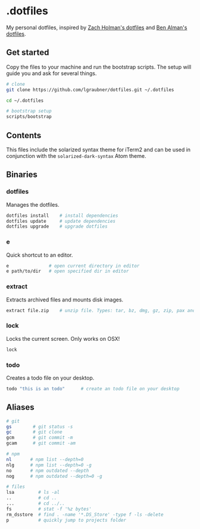 # .dotfiles

My personal dotfiles, inspired by [Zach Holman's dotfiles](https://github.com/holman/dotfiles) and [Ben Alman's dotfiles](https://github.com/cowboy/dotfiles).

## Get started

Copy the files to your machine and run the bootstrap scripts. The setup will guide you and ask for several things.

```bash
# clone
git clone https://github.com/lgraubner/dotfiles.git ~/.dotfiles

cd ~/.dotfiles

# bootstrap setup
scripts/bootstrap
```

## Contents

This files include the solarized syntax theme for iTerm2 and can be used in conjunction with the `solarized-dark-syntax` Atom theme.

## Binaries

### dotfiles

Manages the dotfiles.

```bash
dotfiles install    # install dependencies
dotfiles update     # update dependencies
dotfiles upgrade    # upgrade dotfiles
```

### e

Quick shortcut to an editor.

```bash
e               # open current directory in editor
e path/to/dir   # open specified dir in editor
```

### extract

Extracts archived files and mounts disk images.

```bash
extract file.zip    # unzip file. Types: tar, bz, dmg, gz, zip, pax and more
```

### lock

Locks the current screen. Only works on OSX!

```bash
lock
```

### todo

Creates a todo file on your desktop.

```bash
todo "this is an todo"      # create an todo file on your desktop
```

## Aliases

```bash
# git
gs        # git status -s
gc        # git clone
gcm       # git commit -m
gcam      # git commit -am

# npm
nl       # npm list --depth=0
nlg      # npm list --depth=0 -g
no       # npm outdated --depth
nog      # npm outdated --depth=0 -g

# files
lsa         # ls -al
..          # cd ..
...         # cd ../..
fs          # stat -f '%z bytes'
rm_dsstore  # find . -name '*.DS_Store' -type f -ls -delete
p           # quickly jump to projects folder
```
